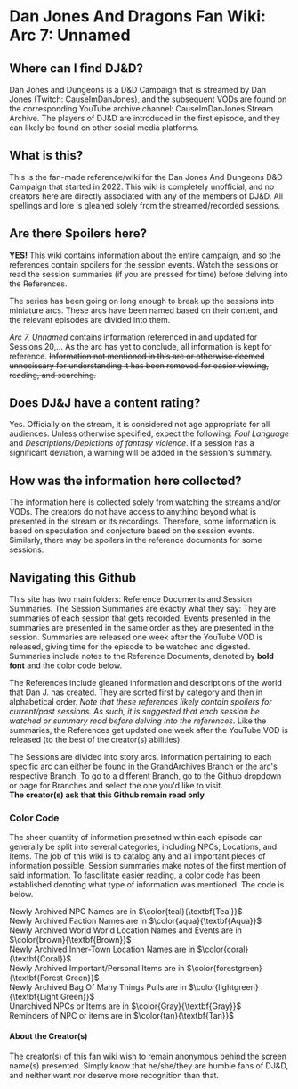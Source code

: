 # Dan Jones And Dragons Fan Wiki: Arc 7: Unnamed

## Where can I find DJ&D?

Dan Jones and Dungeons is a D&D Campaign that is streamed by Dan Jones (Twitch: CauseImDanJones), and the subsequent VODs are found on the corresponding YouTube archive channel: CauseImDanJones Stream Archive. The players of DJ&D are introduced in the first episode, and they can likely be found on other social media platforms.

## What is this?

This is the fan-made reference/wiki for the Dan Jones And Dungeons D&D Campaign that started in 2022. This wiki is completely unofficial, and no creators here are directly associated with any of the members of DJ&D. All spellings and lore is gleaned solely from the streamed/recorded sessions.

## Are there Spoilers here?

**YES!** This wiki contains information about the entire campaign, and so the references contain spoilers for the session events. Watch the sessions or read the session summaries (if you are pressed for time) before delving into the References.

The series has been going on long enough to break up the sessions into miniature arcs. These arcs have been named based on their content, and the relevant episodes are divided into them.

*Arc 7, Unnamed* contains information referenced in and updated for Sessions 20,... As the arc has yet to conclude, all information is kept for reference. ~~Information not mentioned in this arc or otherwise deemed unnecissary for understanding it has been removed for easier viewing, reading, and searching.~~

## Does DJ&J have a content rating?

Yes. Officially on the stream, it is considered not age appropriate for all audiences. Unless otherwise specified, expect the following: *Foul Language* and *Descriptions/Depictions of fantasy violence*. If a session has a significant deviation, a warning will be added in the session's summary.

## How was the information here collected?

The information here is collected solely from watching the streams and/or VODs. The creators do not have access to anything beyond what is presented in the stream or its recordings. Therefore, some information is based on speculation and conjecture based on the session events. Similarly, there may be spoilers in the reference documents for some sessions. 

## Navigating this Github

This site has two main folders: Reference Documents and Session Summaries. The Session Summaries are exactly what they say: They are summaries of each session that gets recorded. Events presented in the summaries are presented in the same order as they are presented in the session. Summaries are released one week after the YouTube VOD is released, giving time for the episode to be watched and digested. Summaries include notes to the Reference Documents, denoted by **bold font** and the color code below. 

The References include gleaned information and descriptions of the world that Dan J. has created. They are sorted first by category and then in alphabetical order. *Note that these references likely contain spoilers for current/past sessions. As such, it is suggested that each session be watched or summary read before delving into the references*. Like the summaries, the References get updated one week after the YouTube VOD is released (to the best of the creator(s) abilities).

The Sessions are divided into story arcs. Information pertaining to each specific arc can either be found in the GrandArchives Branch or the arc's respective Branch. To go to a different Branch, go to the Github dropdown or page for Branches and select the one you'd like to visit.
<br>**The creator(s) ask that this Github remain read only**

### Color Code

The sheer quantity of information presetned within each episode can generally be split into several categories, including NPCs, Locations, and Items. The job of this wiki is to catalog any and all important pieces of information possible. Session summaries make notes of the first mention of said information. To fascilitate easier reading, a color code has been established denoting what type of information was mentioned. The code is below.

Newly Archived NPC Names are in $\color{teal}{\textbf{Teal}}$
<br>
Newly Archived Faction Names are in $\color{aqua}{\textbf{Aqua}}$
<br>
Newly Archived World World Location Names and Events are in $\color{brown}{\textbf{Brown}}$
<br>
Newly Archived Inner-Town Location Names are in $\color{coral}{\textbf{Coral}}$
<br>
Newly Archived Important/Personal Items are in $\color{forestgreen}{\textbf{Forest Green}}$
<br>
Newly Archived Bag Of Many Things Pulls are in $\color{lightgreen}{\textbf{Light Green}}$
<br>
Unarchived NPCs or Items are in $\color{Gray}{\textbf{Gray}}$
<br>
Reminders of NPC or items are in $\color{tan}{\textbf{Tan}}$


#### About the Creator(s)

The creator(s) of this fan wiki wish to remain anonymous behind the screen name(s) presented. Simply know that he/she/they are humble fans of DJ&D, and neither want nor deserve more recognition than that.

